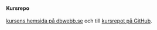 #### Kursrepo

[kursens hemsida på dbwebb.se](XXX) och till [kursrepot på GitHub](https://github.com/jomi19/ramverk1).
